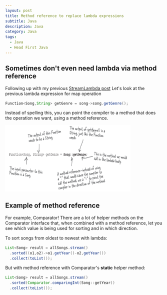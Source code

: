 ```yaml
---
layout: post
title: Method reference to replace lambda expressions
subtitle: Java 
description: Java
category: Java
tags:
  - Java
  - Head First Java
---
```

## Sometimes don't even need lambda via **method reference**
Following up with my previous [StreamLambda post](https://brian6484.github.io/java/2022/06/13/Lambda.html)
Let's look at the previous lambda expression for map operation

```java
Function<Song,String> getGenre = song->song.getGenre();
```

Instead of spelling this, you can point the compiler to a
method that does the operation we want, using a method reference.

<img src="/assets/images/posts/java/MethodReference/methodref1.png" title="제목" alt="아무거나" width="400"/>

## Example of method reference
For example, Comparator! There are a lot of helper
methods on the Comparator interface that, when combined with a method
reference, let you see which value is being used for sorting and in which
direction. 

To sort songs from oldest to newest with lambda:
```java
List<Song> result = allSongs.stream()
  .sorted((o1,o2)->o1.getYear()-o2,getYear())
  .collect(toList());
```

But with method reference with Comparator's **static** helper method:
```java
List<Song> result = allSongs.stream()
  .sorted(Comparator.comparingInt(Song::getYear))
  .collect(toList());
```


